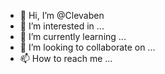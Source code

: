 - 👋 Hi, I’m @Clevaben
- 👀 I’m interested in ...
- 🌱 I’m currently learning ...
- 💞️ I’m looking to collaborate on ...
- 📫 How to reach me ...

<!---
Clevaben/Clevaben is a ✨ special ✨ repository because its `README.md` (this file) appears on your GitHub profile.
You can click the Preview link to take a look at your changes.
--->
